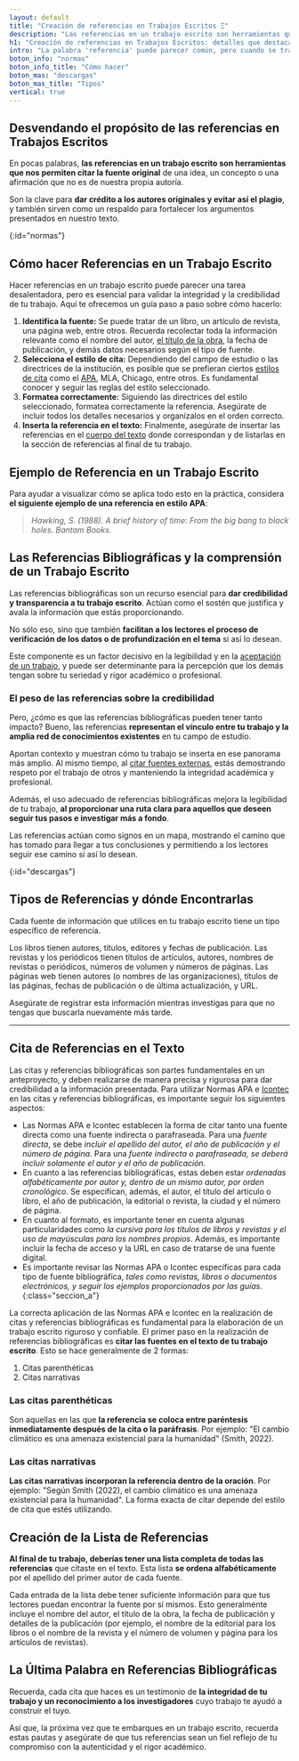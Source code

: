 ```yaml
---
layout: default
title: "Creación de referencias en Trabajos Escritos Ξ"
description: "Las referencias en un trabajo escrito son herramientas que nos permiten citar la fuente original de una idea, de un concepto o una afirmación."
h1: "Creación de referencias en Trabajos Escritos: detalles que destacan"
intro: "La palabra 'referencia' puede parecer común, pero cuando se trata de su significado en el contexto de un trabajo escrito, adquiere una importancia mayor."
boton_info: "normas"
boton_info_title: "Cómo hacer"
boton_mas: "descargas"
boton_mas_title: "Tipos"
vertical: true
---
```

## Desvendando el propósito de las referencias en Trabajos Escritos

En pocas palabras, **las referencias en un trabajo escrito son herramientas que nos permiten citar la fuente original** de una idea, un concepto o una afirmación que no es de nuestra propia autoría.

Son la clave para **dar crédito a los autores originales y evitar así el plagio**, y también sirven como un respaldo para fortalecer los argumentos presentados en nuestro texto.
<!-- Anclaje para que la barra fijada no cubra el siguiente subtítulo -->
{:id="normas"}

## Cómo hacer Referencias en un Trabajo Escrito

Hacer referencias en un trabajo escrito puede parecer una tarea desalentadora, pero es esencial para validar la integridad y la credibilidad de tu trabajo. Aquí te ofrecemos un guía paso a paso sobre cómo hacerlo:

1. **Identifica la fuente:** Se puede tratar de un libro, un artículo de revista, una página web, entre otros. Recuerda recolectar toda la información relevante como el nombre del autor, [el título de la obra]({{'titulos-trabajo-escrito'|relative_url}}), la fecha de publicación, y demás datos necesarios según el tipo de fuente.
2. **Selecciona el estilo de cita:** Dependiendo del campo de estudio o las directrices de la institución, es posible que se prefieran ciertos [estilos de cita]({{'cita-trabajo-escrito'|relative_url}}) como el [APA]({{'normas-apa'|relative_url}}), MLA, Chicago, entre otros. Es fundamental conocer y seguir las reglas del estilo seleccionado.
3. **Formatea correctamente:** Siguiendo las directrices del estilo seleccionado, formatea correctamente la referencia. Asegúrate de incluir todos los detalles necesarios y organízalos en el orden correcto.
4. **Inserta la referencia en el texto:** Finalmente, asegúrate de insertar las referencias en el [cuerpo del texto]({{'cuerpo-trabajo-escrito'|relative_url}}) donde correspondan y de listarlas en la sección de referencias al final de tu trabajo.

## Ejemplo de Referencia en un Trabajo Escrito

Para ayudar a visualizar cómo se aplica todo esto en la práctica, considera **el siguiente ejemplo de una referencia en estilo APA**:

>*Hawking, S. (1988). A brief history of time: From the big bang to black holes. Bantam Books.*

## Las Referencias Bibliográficas y la comprensión de un Trabajo Escrito

Las referencias bibliográficas son un recurso esencial para **dar credibilidad y transparencia a tu trabajo escrito**. Actúan como el sostén que justifica y avala la información que estás proporcionando.

No sólo eso, sino que también **facilitan a los lectores el proceso de verificación de los datos o de profundización en el tema** si así lo desean.

Este componente es un factor decisivo en la legibilidad y en la [aceptación de un trabajo]({{'pagina-aceptacion-trabajo-escrito'|relative_url}}), y puede ser determinante para la percepción que los demás tengan sobre tu seriedad y rigor académico o profesional.

### El peso de las referencias sobre la credibilidad

Pero, ¿cómo es que las referencias bibliográficas pueden tener tanto impacto? Bueno, las referencias **representan el vínculo entre tu trabajo y la amplia red de conocimientos existentes** en tu campo de estudio.

Aportan contexto y muestran cómo tu trabajo se inserta en ese panorama más amplio. Al mismo tiempo, al [citar fuentes externas]({{'cita-trabajo-escrito'|relative_url}}), estás demostrando respeto por el trabajo de otros y manteniendo la integridad académica y profesional.

Además, el uso adecuado de referencias bibliográficas mejora la legibilidad de tu trabajo, **al proporcionar una ruta clara para aquellos que deseen seguir tus pasos e investigar más a fondo**.

Las referencias actúan como signos en un mapa, mostrando el camino que has tomado para llegar a tus conclusiones y permitiendo a los lectores seguir ese camino si así lo desean.
<!-- Anclaje para que la barra fijada no cubra el siguiente subtítulo -->
{:id="descargas"}

## Tipos de Referencias y dónde Encontrarlas

Cada fuente de información que utilices en tu trabajo escrito tiene un tipo específico de referencia.

Los libros tienen autores, títulos, editores y fechas de publicación. Las revistas y los periódicos tienen títulos de artículos, autores, nombres de revistas o periódicos, números de volumen y números de páginas. Las páginas web tienen autores (o nombres de las organizaciones), títulos de las páginas, fechas de publicación o de última actualización, y URL.

Asegúrate de registrar esta información mientras investigas para que no tengas que buscarla nuevamente más tarde.

-----

## Cita de Referencias en el Texto

Las citas y referencias bibliográficas son partes fundamentales en un anteproyecto, y deben realizarse de manera precisa y rigurosa para dar credibilidad a la información presentada. Para utilizar Normas APA e [Icontec]({{'normas-icontec'|relative_url}} "Normas Icontec") en las citas y referencias bibliográficas, es importante seguir los siguientes aspectos:

- Las Normas APA e Icontec establecen la forma de citar tanto una fuente directa como una fuente indirecta o parafraseada. Para una *fuente directa*, se debe *incluir el apellido del autor, el año de publicación y el número de página*. Para una *fuente indirecta o parafraseada, se deberá incluir solamente el autor y el año de publicación*.
- En cuanto a las referencias bibliográficas, estas deben estar *ordenadas alfabéticamente por autor y, dentro de un mismo autor, por orden cronológico*. Se especifican, además, el autor, el título del artículo o libro, el año de publicación, la editorial o revista, la ciudad y el número de página.
- En cuanto al formato, es importante tener en cuenta algunas particularidades como *la cursiva para los títulos de libros y revistas y el uso de mayúsculas para los nombres propios*. Además, es importante incluir la fecha de acceso y la URL en caso de tratarse de una fuente digital.
- Es importante revisar las Normas APA o Icontec específicas para cada tipo de fuente bibliográfica, *tales como revistas, libros o documentos electrónicos, y seguir los ejemplos proporcionados por las guías*.
{:class="seccion_a"}

La correcta aplicación de las Normas APA e Icontec en la realización de citas y referencias bibliográficas es fundamental para la elaboración de un trabajo escrito riguroso y confiable. El primer paso en la realización de referencias bibliográficas es **citar las fuentes en el texto de tu trabajo escrito**. Esto se hace generalmente de 2 formas:

1. Citas parenthéticas
2. Citas narrativas

### Las citas parenthéticas

Son aquellas en las que **la referencia se coloca entre paréntesis inmediatamente después de la cita o la paráfrasis**. Por ejemplo: "El cambio climático es una amenaza existencial para la humanidad" (Smith, 2022).

### Las citas narrativas

**Las citas narrativas incorporan la referencia dentro de la oración**. Por ejemplo: "Según Smith (2022), el cambio climático es una amenaza existencial para la humanidad". La forma exacta de citar depende del estilo de cita que estés utilizando.

## Creación de la Lista de Referencias

**Al final de tu trabajo, deberías tener una lista completa de todas las referencias** que citaste en el texto. Esta lista **se ordena alfabéticamente** por el apellido del primer autor de cada fuente.

Cada entrada de la lista debe tener suficiente información para que tus lectores puedan encontrar la fuente por sí mismos. Esto generalmente incluye el nombre del autor, el título de la obra, la fecha de publicación y detalles de la publicación (por ejemplo, el nombre de la editorial para los libros o el nombre de la revista y el número de volumen y página para los artículos de revistas).

## La Última Palabra en Referencias Bibliográficas

Recuerda, cada cita que haces es un testimonio de **la integridad de tu trabajo y un reconocimiento a los investigadores** cuyo trabajo te ayudó a construir el tuyo.

Así que, la próxima vez que te embarques en un trabajo escrito, recuerda estas pautas y asegúrate de que tus referencias sean un fiel reflejo de tu compromiso con la autenticidad y el rigor académico.
